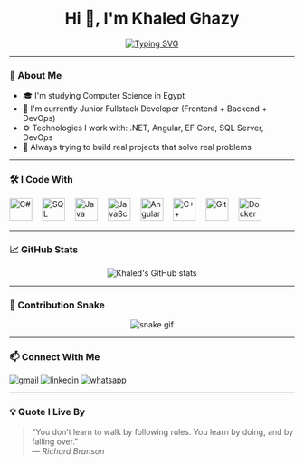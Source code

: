 <h1 align="center">Hi 👋, I'm Khaled Ghazy</h1>

<!-- Typing Animation -->
<p align="center">
  <a href="https://github.com/DenverCoder1/readme-typing-svg">
    <img src="https://readme-typing-svg.herokuapp.com?font=Fira+Code&weight=500&size=22&pause=1000&center=true&vCenter=true&multiline=true&width=500&height=70&lines=Backend+.NET;Frontend+Angular;Software Architecture" alt="Typing SVG" />
  </a>
</p>

---

### 🧠 About Me

- 🎓 I'm studying Computer Science in Egypt  
- 🔭 I'm currently Junior Fullstack Developer (Frontend + Backend + DevOps)  
- ⚙️ Technologies I work with: .NET, Angular, EF Core, SQL Server, DevOps  
- 🌱 Always trying to build real projects that solve real problems

---

### 🛠️ I Code With

<div align="left">
  <img src="https://cdn.jsdelivr.net/gh/devicons/devicon/icons/csharp/csharp-original.svg" height="40" alt="C#" />
  <img width="10" />
  <img src="https://cdn.jsdelivr.net/gh/devicons/devicon/icons/microsoftsqlserver/microsoftsqlserver-plain.svg" height="40" alt="SQL Server" />
  <img width="10" />
  <img src="https://cdn.jsdelivr.net/gh/devicons/devicon/icons/java/java-original.svg" height="40" alt="Java" />
  <img width="10" />
  <img src="https://cdn.jsdelivr.net/gh/devicons/devicon/icons/javascript/javascript-original.svg" height="40" alt="JavaScript" />
  <img width="10" />
  <img src="https://cdn.jsdelivr.net/gh/devicons/devicon/icons/angularjs/angularjs-original.svg" height="40" alt="Angular" />
  <img width="10" />
  <img src="https://cdn.jsdelivr.net/gh/devicons/devicon/icons/cplusplus/cplusplus-original.svg" height="40" alt="C++" />
  <img width="10" />
  <img src="https://cdn.jsdelivr.net/gh/devicons/devicon/icons/git/git-original.svg" height="40" alt="Git" />
  <img width="10" />
  <img src="https://cdn.jsdelivr.net/gh/devicons/devicon/icons/docker/docker-original.svg" height="40" alt="Docker" />
</div>

---

### 📈 GitHub Stats

<p align="center">
  <img src="https://github-readme-stats.vercel.app/api?username=khaledghazy&show_icons=true&theme=tokyonight" alt="Khaled's GitHub stats" />
</p>

---

### 🐍 Contribution Snake

<!-- Requires GitHub Action to render -->
<p align="center">
  <img src="https://github.com/khaledghazy/khaledghazy/blob/output/github-contribution-grid-snake.svg" alt="snake gif" />
</p>

---

### 📫 Connect With Me

<p align="left">
  <a href="mailto:khaledghazy1233@gmail.com" target="blank"><img src="https://img.shields.io/badge/Gmail-D14836?style=flat&logo=gmail&logoColor=white" alt="gmail" /></a>
  <a href="https://www.linkedin.com/in/khaled-ghazy-926191304/" target="blank"><img src="https://img.shields.io/badge/LinkedIn-blue?style=flat&logo=linkedin&logoColor=white" alt="linkedin" /></a>
  <a href="https://wa.me/01093559965" target="blank"><img src="https://img.shields.io/badge/WhatsApp-25D366?style=flat&logo=whatsapp&logoColor=white" alt="whatsapp" /></a>
</p>

---

### 💡 Quote I Live By

> "You don’t learn to walk by following rules. You learn by doing, and by falling over."  
> — *Richard Branson*
